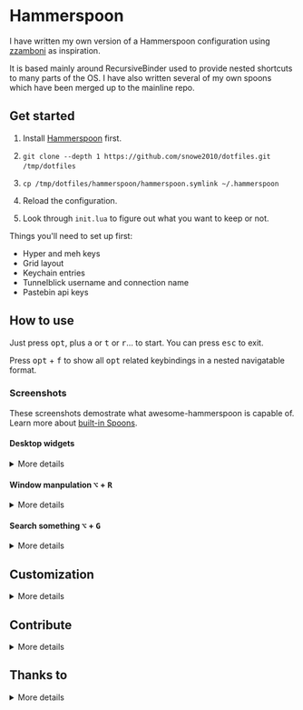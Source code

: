 # Hammerspoon

I have written my own version of a Hammerspoon configuration using [zzamboni](https://zzamboni.org/post/my-hammerspoon-configuration-with-commentary/) as inspiration.

It is based mainly around RecursiveBinder used to provide nested shortcuts to many parts of the OS. I have also written several of my own spoons which have been 
merged up to the mainline repo. 

## Get started

1. Install [Hammerspoon](http://www.hammerspoon.org/) first.

2. `git clone --depth 1 https://github.com/snowe2010/dotfiles.git /tmp/dotfiles`

3. `cp /tmp/dotfiles/hammerspoon/hammerspoon.symlink ~/.hammerspoon`

4. Reload the configuration.

5. Look through `init.lua` to figure out what you want to keep or not.

Things you'll need to set up first:

* Hyper and meh keys
* Grid layout
* Keychain entries
* Tunnelblick username and connection name
* Pastebin api keys

## How to use

Just press <kbd>opt</kbd>, plus <kbd>a</kbd> or <kbd>t</kbd> or <kbd>r</kbd>… to start. You can press <kbd>esc</kbd> to exit.

Press <kbd>opt</kbd> + <kbd>f</kbd> to show all <kbd>opt</kbd> related keybindings in a nested navigatable format.

### Screenshots

These screenshots demostrate what awesome-hammerspoon is capable of. Learn more about [built-in Spoons](https://github.com/ashfinal/awesome-hammerspoon/wiki/The-built-in-Spoons).

#### Desktop widgets

<details>
<summary>More details</summary>

![widgets](https://github.com/ashfinal/bindata/raw/master/screenshots/awesome-hammerspoon-deskwidgets.png)

</details>

#### Window manpulation <kbd>⌥</kbd> + <kbd>R</kbd>

<details>
<summary>More details</summary>

![winresize](https://github.com/ashfinal/bindata/raw/master/screenshots/awesome-hammerspoon-winresize.gif)

</details>

#### Search something <kbd>⌥</kbd> + <kbd>G</kbd>

<details>
<summary>More details</summary>

![hsearch](https://github.com/ashfinal/bindata/raw/master/screenshots/awesome-hammerspoon-hsearch.gif)

</details>

## Customization

<details>

<summary>More details</summary>

Customization is pretty easy. Just update the `init.lua` file. Comment out what you don't like, change the keybindings if you want, etc.

Adding and removing spoons is really easy. Just comment out the spoons you don't want. If you want a new spoon, just specify it using the SpoonInstall
spoon and supply a config if the spoon demands it. `Install:andUse("<spoonname>", {<config>})`

*Lots of Spoons are located at [official spoon repository](http://www.hammerspoon.org/Spoons/) (you may need a little config before using them).*

Finally press `cmd + ctrl + shift + r` to reload the configuration. Of course, this is configurable as well. 

</details>

## Contribute

<details>
<summary>More details</summary>

- Improve existing Spoons

  A "Spoon" is just a directory, right-click on it -> "Show Package Contents".

  Feel free to file issues or open PRs.

- Create new Spoons

  Some resources you may find helpful:

  [Learn Lua in Y minutes](http://learnxinyminutes.com/docs/lua/)

  [Getting Started with Hammerspoon](http://www.hammerspoon.org/go/)

  [Hammerspoon API Docs](http://www.hammerspoon.org/docs/index.html)

  [hammerspoon/SPOONS.md at master · Hammerspoon/hammerspoon](https://github.com/Hammerspoon/hammerspoon/blob/master/SPOONS.md)

</details>

## Thanks to

<details>
<summary>More details</summary>

[https://github.com/zzamboni/oh-my-hammerspoon](https://github.com/zzamboni/oh-my-hammerspoon)

[https://github.com/scottcs/dot_hammerspoon](https://github.com/scottcs/dot_hammerspoon)

[https://github.com/dharmapoudel/hammerspoon-config](https://github.com/dharmapoudel/hammerspoon-config)

[http://tracesof.net/uebersicht/](http://tracesof.net/uebersicht/)

</details>
